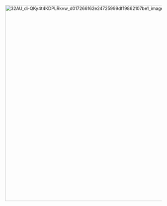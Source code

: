 <img width="630" height="630" alt="32AU_di-QKy4t4KDPLRkvw_d017266162e24725999df19862107be1_image" src="https://github.com/3mohamed-abdelfattah/Little_Lemon_Project/assets/142848460/04f131f1-2eba-4c50-a321-ac2bc4172528">

